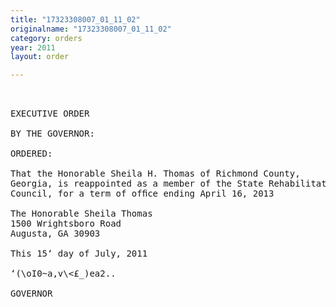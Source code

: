 ```yaml
---
title: "17323308007_01_11_02"
originalname: "17323308007_01_11_02"
category: orders
year: 2011
layout: order

---
```

<pre>
 

EXECUTIVE ORDER

BY THE GOVERNOR:

ORDERED:

That the Honorable Sheila H. Thomas of Richmond County,
Georgia, is reappointed as a member of the State Rehabilitation
Council, for a term of ofﬁce ending April 16, 2013

The Honorable Sheila Thomas
1500 Wrightsboro Road
Augusta, GA 30903

This 15‘ day of July, 2011

‘(\oI0~a,v\<£_)ea2..

GOVERNOR

</pre>
